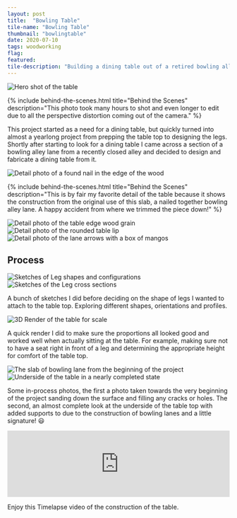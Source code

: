 ```yaml
---
layout: post
title:  "Bowling Table"
tile-name: "Bowling Table"
thumbnail: "bowlingtable"
date: 2020-07-10
tags: woodworking
flag:
featured:
tile-description: "Building a dining table out of a retired bowling alley lane"
---
```


<div class="image-container" style="position: relative;">
  <img src="../img/bowlingtable/hero.jpg" alt="Hero shot of the table" />
</div>

{% include behind-the-scenes.html title="Behind the Scenes" description="This photo took many hours to shot and even longer to edit due to all the perspective distortion coming out of the camera." %}

This project started as a need for a dining table, but quickly turned into almost a yearlong  project from prepping the table top to designing the legs. Shortly after starting to look for a dining table I came across a section of a bowling alley lane from a recently closed alley and decided to design and fabricate a dining table from it.

<div class="image-container">
  <img src="../img/bowlingtable/naildetail.jpg" alt="Detail photo of a found nail in the edge of the wood" />
</div>

{% include behind-the-scenes.html title="Behind the Scenes" description="This is by fair my favorite detail of the table because it shows the construction from the original use of this slab, a nailed together bowling alley lane. A happy accident from where we trimmed the piece down!" %}

<div class="image-container">
  <img src="../img/bowlingtable/edgedetail.jpg" alt="Detail photo of the table edge wood grain" />
</div>
<div class="image-container">
  <img src="../img/bowlingtable/filletedgedetail.jpg" alt="Detail photo of the rounded table lip" />
</div>
<div class="image-container">
  <img src="../img/bowlingtable/arrowsmango.jpg" alt="Detail photo of the lane arrows with a box of mangos" />
</div>

## Process

<div class="grid-x">
  <div class="cell medium-8">
    <img src="../img/bowlingtable/bowlingtablelegsketches1.jpg" alt="Sketches of Leg shapes and configurations">
  </div>
  <div class="cell medium-4">
    <img src="../img/bowlingtable/bowlingtablelegsketches2.jpg" alt="Sketches of the Leg cross sections">
  </div>

  <p>A bunch of sketches I did before deciding on the shape of legs I wanted to attach to the table top. Exploring different shapes, orientations and profiles.</p>
</div>

<div class="image-container">
  <img src="../img/bowlingtable/rhinorender.png" alt="3D Render of the table for scale">
</div>

A quick render I did to make sure the proportions all looked good and worked well when actually sitting at the table. For example, making sure not to have a seat right in front of a leg and determining the appropriate height for comfort of the table top.

<div class="grid-x grid-padding-x grid-padding-y">
  <div class="cell medium-7">
    <img src="../img/bowlingtable/precut.jpeg" alt="The slab of bowling lane from the beginning of the project">
  </div>
  <div class="cell medium-5">
    <img src="../img/bowlingtable/undersidefinished.jpg" alt="Underside of the table in a nearly completed state">
  </div>
  <p>Some in-process photos, the first a photo taken towards the very beginning of the project sanding down the surface and filling any cracks or holes. The second, an almost complete look at the underside of the table top with added supports to due to the construction of bowling lanes and a little signature! 😃</p>
</div>

<div class="responsive-embed widescreen">
  <iframe width="100%" src="https://www.youtube.com/embed/D0G75E4OKOo" frameborder="0" allow="accelerometer; autoplay; encrypted-media; gyroscope; picture-in-picture" allowfullscreen title="Construction Timelapse"></iframe>
</div>

Enjoy this Timelapse video of the construction of the table.

